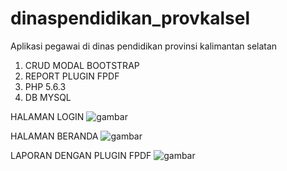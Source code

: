 # dinaspendidikan_provkalsel
Aplikasi pegawai di dinas pendidikan provinsi kalimantan selatan
1. CRUD MODAL BOOTSTRAP
2. REPORT PLUGIN FPDF
3. PHP 5.6.3
4. DB MYSQL

HALAMAN LOGIN
![gambar](https://user-images.githubusercontent.com/32360091/106885332-6a4bd800-671d-11eb-9e0e-254da8c9d100.png)

HALAMAN BERANDA
![gambar](https://user-images.githubusercontent.com/32360091/106885626-d75f6d80-671d-11eb-8f83-937f71c38905.png)

LAPORAN DENGAN PLUGIN FPDF
![gambar](https://user-images.githubusercontent.com/32360091/106885917-3f15b880-671e-11eb-9c3d-bcce14397096.png)
